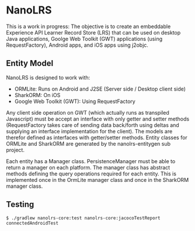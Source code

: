 
# NanoLRS

This is a work in progress: The objective is to create an embeddable Experience API
Learner Record Store (LRS) that can be used on desktop Java applications, Goolge Web Toolkit (GWT) applications (using RequestFactory), Android apps, and iOS apps using j2objc.

## Entity Model

NanoLRS is designed to work with:

* ORMLite: Runs on Android and J2SE (Server side / Desktop client side)
* SharkORM: On iOS
* Google Web Toolkit (GWT): Using RequestFactory

Any client side operation on GWT (which actually runs as transpiled Javascript) must be accept an interface with only getter and setter methods (RequestFactory takes care of sending data back/forth using deltas and supplying an interface implementation for the client).  The models are therefor defined as interfaces with getter/setter methods.  Entity classes for ORMLite and SharkORM are generated by the nanolrs-entitygen sub project.

Each entity has a Manager class.  PersistenceManager must be able to return a manager on each platform.  The manager class has abstract methods defining the query operations required for each entity.  This is implemented once in the OrmLite manager class and once in the SharkORM manager class.

## Testing

```
$ ./gradlew nanolrs-core:test nanolrs-core:jacocoTestReport connectedAndroidTest
```
